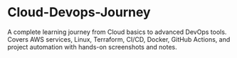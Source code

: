 # Cloud-Devops-Journey
A complete learning journey from Cloud basics to advanced DevOps tools. Covers AWS services, Linux, Terraform, CI/CD, Docker, GitHub Actions, and project automation with hands-on screenshots and notes.
